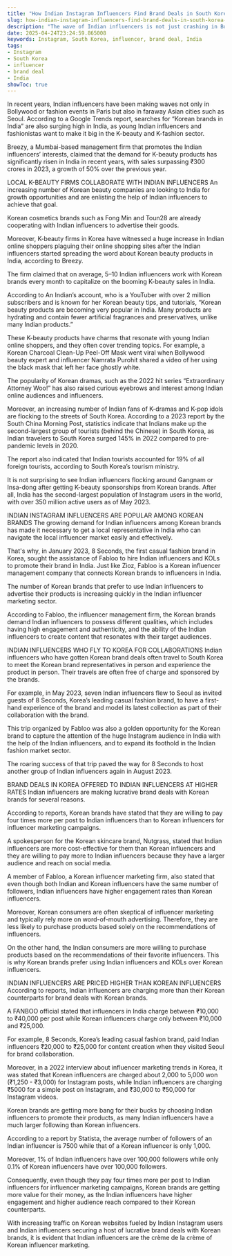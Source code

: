 ```yaml
---
title: "How Indian Instagram Influencers Find Brand Deals in South Korea"
slug: how-indian-instagram-influencers-find-brand-deals-in-south-korea-2025-04-24
description: "The wave of Indian influencers is not just crashing in Bollywood or fashion spots in Paris. Rather, they are landing brand deals in South Korea too."
date: 2025-04-24T23:24:59.865008
keywords: Instagram, South Korea, influencer, brand deal, India
tags:
- Instagram
- South Korea
- influencer
- brand deal
- India
showToc: true
---
```


In recent years, Indian influencers have been making waves not only in Bollywood or fashion events in Paris but also in faraway Asian cities such as Seoul. According to a Google Trends report, searches for “Korean brands in India” are also surging high in India, as young Indian influencers and fashionistas want to make it big in the K-beauty and K-fashion sector.

Breezy, a Mumbai-based management firm that promotes the Indian influencers’ interests, claimed that the demand for K-beauty products has significantly risen in India in recent years, with sales surpassing ₹300 crores in 2023, a growth of 50% over the previous year.

LOCAL K-BEAUTY FIRMS COLLABORATE WITH INDIAN INFLUENCERS
An increasing number of Korean beauty companies are looking to India for growth opportunities and are enlisting the help of Indian influencers to achieve that goal.

Korean cosmetics brands such as Fong Min and Toun28 are already cooperating with Indian influencers to advertise their goods.

Moreover, K-beauty firms in Korea have witnessed a huge increase in Indian online shoppers plaguing their online shopping sites after the Indian influencers started spreading the word about Korean beauty products in India, according to Breezy.

The firm claimed that on average, 5–10 Indian influencers work with Korean brands every month to capitalize on the booming K-beauty sales in India.

According to An Indian’s account, who is a YouTuber with over 2 million subscribers and is known for her Korean beauty tips, and tutorials, “Korean beauty products are becoming very popular in India. Many products are hydrating and contain fewer artificial fragrances and preservatives, unlike many Indian products.”

These K-beauty products have charms that resonate with young Indian online shoppers, and they often cover trending topics. For example, a Korean Charcoal Clean-Up Peel-Off Mask went viral when Bollywood beauty expert and influencer Namrata Purohit shared a video of her using the black mask that left her face ghostly white.

The popularity of Korean dramas, such as the 2022 hit series “Extraordinary Attorney Woo!” has also raised curious eyebrows and interest among Indian online audiences and influencers.

Moreover, an increasing number of Indian fans of K-dramas and K-pop idols are flocking to the streets of South Korea. According to a 2023 report by the South China Morning Post, statistics indicate that Indians make up the second-largest group of tourists (behind the Chinese) in South Korea, as Indian travelers to South Korea surged 145% in 2022 compared to pre-pandemic levels in 2020.

The report also indicated that Indian tourists accounted for 19% of all foreign tourists, according to South Korea’s tourism ministry.

It is not surprising to see Indian influencers flocking around Gangnam or Insa-dong after getting K-beauty sponsorships from Korean brands. After all, India has the second-largest population of Instagram users in the world, with over 350 million active users as of May 2023.

INDIAN INSTAGRAM INFLUENCERS ARE POPULAR AMONG KOREAN BRANDS
The growing demand for Indian influencers among Korean brands has made it necessary to get a local representative in India who can navigate the local influencer market easily and effectively.

That's why, in January 2023, 8 Seconds, the first casual fashion brand in Korea, sought the assistance of Fabloo to hire Indian influencers and KOLs to promote their brand in India. Just like Zioz, Fabloo is a Korean influencer management company that connects Korean brands to influencers in India.

The number of Korean brands that prefer to use Indian influencers to advertise their products is increasing quickly in the Indian influencer marketing sector.

According to Fabloo, the influencer management firm, the Korean brands demand Indian influencers to possess different qualities, which includes having high engagement and authenticity, and the ability of the Indian influencers to create content that resonates with their target audiences. 

INDIAN INFLUENCERS WHO FLY TO KOREA FOR COLLABORATIONS 
Indian influencers who have gotten Korean brand deals often travel to South Korea to meet the Korean brand representatives in person and experience the product in person. Their travels are often free of charge and sponsored by the brands.

For example, in May 2023, seven Indian influencers flew to Seoul as invited guests of 8 Seconds, Korea’s leading casual fashion brand, to have a first-hand experience of the brand and model its latest collection as part of their collaboration with the brand.

This trip organized by Fabloo was also a golden opportunity for the Korean brand to capture the attention of the huge Instagram audience in India with the help of the Indian influencers, and to expand its foothold in the Indian fashion market sector.

The roaring success of that trip paved the way for 8 Seconds to host another group of Indian influencers again in August 2023.

BRAND DEALS IN KOREA OFFERED TO INDIAN INFLUENCERS AT HIGHER RATES
Indian influencers are making lucrative brand deals with Korean brands for several reasons.

According to reports, Korean brands have stated that they are willing to pay four times more per post to Indian influencers than to Korean influencers for influencer marketing campaigns.

A spokesperson for the Korean skincare brand, Nutgrass, stated that Indian influencers are more cost-effective for them than Korean influencers and they are willing to pay more to Indian influencers because they have a larger audience and reach on social media.

A member of Fabloo, a Korean influencer marketing firm, also stated that even though both Indian and Korean influencers have the same number of followers, Indian influencers have higher engagement rates than Korean influencers. 

Moreover, Korean consumers are often skeptical of influencer marketing and typically rely more on word-of-mouth advertising. Therefore, they are less likely to purchase products based solely on the recommendations of influencers. 

On the other hand, the Indian consumers are more willing to purchase products based on the recommendations of their favorite influencers. This is why Korean brands prefer using Indian influencers and KOLs over Korean influencers. 

INDIAN INFLUENCERS ARE PRICED HIGHER THAN KOREAN INFLUENCERS 
According to reports, Indian influencers are charging more than their Korean counterparts for brand deals with Korean brands.

A FANBOO official stated that influencers in India charge between ₹10,000 to ₹40,000 per post while Korean influencers charge only between ₹10,000 and ₹25,000.

For example, 8 Seconds, Korea’s leading casual fashion brand, paid Indian influencers ₹20,000 to ₹25,000 for content creation when they visited Seoul for brand collaboration.

Moreover, in a 2022 interview about influencer marketing trends in Korea, it was stated that Korean influencers are charged about 2,000 to 5,000 won (₹1,250 - ₹3,000) for Instagram posts, while Indian influencers are charging ₹5000 for a simple post on Instagram, and ₹30,000 to ₹50,000 for Instagram videos.

Korean brands are getting more bang for their bucks by choosing Indian influencers to promote their products, as many Indian influencers have a much larger following than Korean influencers.

According to a report by Statista, the average number of followers of an Indian influencer is 7500 while that of a Korean influencer is only 1,000. 

Moreover, 1% of Indian influencers have over 100,000 followers while only 0.1% of Korean influencers have over 100,000 followers. 

Consequently, even though they pay four times more per post to Indian influencers for influencer marketing campaigns, Korean brands are getting more value for their money, as the Indian influencers have higher engagement and higher audience reach compared to their Korean counterparts. 

With increasing traffic on Korean websites fueled by Indian Instagram users and Indian influencers securing a host of lucrative brand deals with Korean brands, it is evident that Indian influencers are the crème de la crème of Korean influencer marketing.